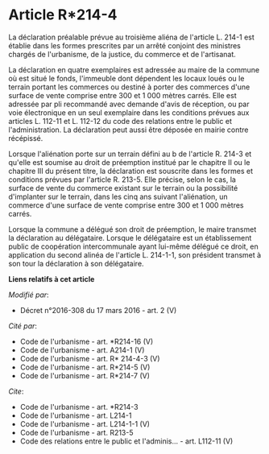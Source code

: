 # Article R*214-4

La déclaration préalable prévue au troisième aliéna de l'article L. 214-1 est établie dans les formes prescrites par un
arrêté conjoint des ministres chargés de l'urbanisme, de la justice, du commerce et de l'artisanat. 

La déclaration en quatre exemplaires est adressée au maire de la commune où est situé le fonds, l'immeuble dont dépendent les
locaux loués ou le terrain portant les commerces ou destiné à porter des commerces d'une surface de vente comprise entre 300
et 1 000 mètres carrés. Elle est adressée par pli recommandé avec demande d'avis de réception, ou par voie électronique en un
seul exemplaire dans les conditions prévues aux articles L. 112-11 et L. 112-12 du code des relations entre le public et
l'administration. La déclaration peut aussi être déposée en mairie contre récépissé. 

Lorsque l'aliénation porte sur un terrain défini au b de l'article R. 214-3 et qu'elle est soumise au droit de préemption
institué par le chapitre II ou le chapitre III du présent titre, la déclaration est souscrite dans les formes et conditions
prévues par l'article R. 213-5. Elle précise, selon le cas, la surface de vente du commerce existant sur le terrain ou la
possibilité d'implanter sur le terrain, dans les cinq ans suivant l'aliénation, un commerce d'une surface de vente comprise
entre 300 et 1 000 mètres carrés. 

Lorsque la commune a délégué son droit de préemption, le maire transmet la déclaration au délégataire. Lorsque le délégataire
est un établissement public de coopération intercommunale ayant lui-même délégué ce droit, en application du second alinéa de
l'article L. 214-1-1, son président transmet à son tour la déclaration à son délégataire.

**Liens relatifs à cet article**

_Modifié par_:

  - Décret n°2016-308 du 17 mars 2016 - art. 2 (V)

_Cité par_:

  - Code de l'urbanisme - art. *R214-16 (V)
  - Code de l'urbanisme - art. A214-1 (V)
  - Code de l'urbanisme - art. R* 214-4-3 (V)
  - Code de l'urbanisme - art. R*214-5 (V)
  - Code de l'urbanisme - art. R*214-7 (V)

_Cite_:

  - Code de l'urbanisme - art. *R214-3
  - Code de l'urbanisme - art. L214-1
  - Code de l'urbanisme - art. L214-1-1 (V)
  - Code de l'urbanisme - art. R213-5
  - Code des relations entre le public et l'adminis... - art. L112-11 (V)
